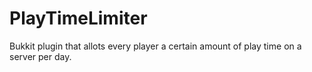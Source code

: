 # PlayTimeLimiter
Bukkit plugin that allots every player a certain amount of play time on a server per day.
